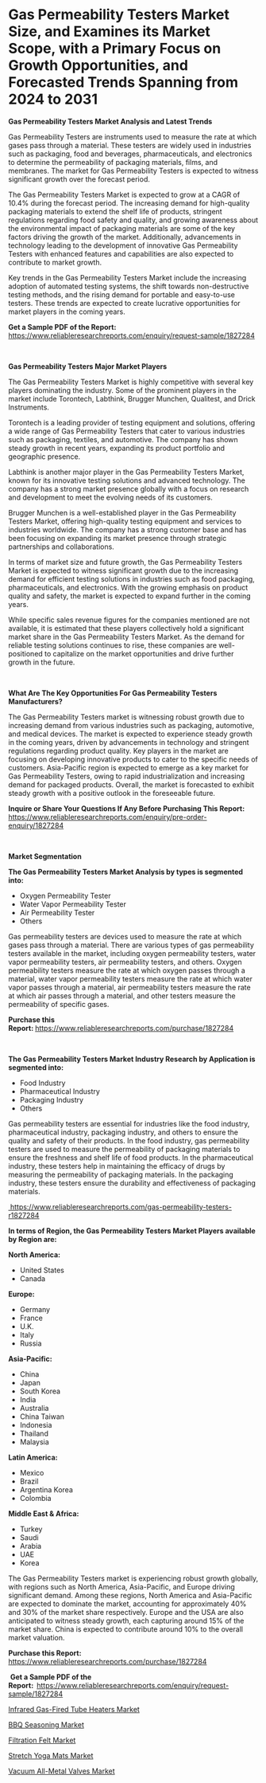 <p><h1>Gas Permeability Testers Market Size, and Examines its Market Scope, with a Primary Focus on Growth Opportunities, and Forecasted Trends Spanning from 2024 to 2031</h1></p><p><strong>Gas Permeability Testers Market Analysis and Latest Trends</strong></p>
<p><p>Gas Permeability Testers are instruments used to measure the rate at which gases pass through a material. These testers are widely used in industries such as packaging, food and beverages, pharmaceuticals, and electronics to determine the permeability of packaging materials, films, and membranes. The market for Gas Permeability Testers is expected to witness significant growth over the forecast period.</p><p>The Gas Permeability Testers Market is expected to grow at a CAGR of 10.4% during the forecast period. The increasing demand for high-quality packaging materials to extend the shelf life of products, stringent regulations regarding food safety and quality, and growing awareness about the environmental impact of packaging materials are some of the key factors driving the growth of the market. Additionally, advancements in technology leading to the development of innovative Gas Permeability Testers with enhanced features and capabilities are also expected to contribute to market growth.</p><p>Key trends in the Gas Permeability Testers Market include the increasing adoption of automated testing systems, the shift towards non-destructive testing methods, and the rising demand for portable and easy-to-use testers. These trends are expected to create lucrative opportunities for market players in the coming years.</p></p>
<p><strong>Get a Sample PDF of the Report:&nbsp;</strong> <a href="https://www.reliableresearchreports.com/enquiry/request-sample/1827284">https://www.reliableresearchreports.com/enquiry/request-sample/1827284</a></p>
<p>&nbsp;</p>
<p><strong>Gas Permeability Testers Major Market Players</strong></p>
<p><p>The Gas Permeability Testers Market is highly competitive with several key players dominating the industry. Some of the prominent players in the market include Torontech, Labthink, Brugger Munchen, Qualitest, and Drick Instruments.</p><p>Torontech is a leading provider of testing equipment and solutions, offering a wide range of Gas Permeability Testers that cater to various industries such as packaging, textiles, and automotive. The company has shown steady growth in recent years, expanding its product portfolio and geographic presence.</p><p>Labthink is another major player in the Gas Permeability Testers Market, known for its innovative testing solutions and advanced technology. The company has a strong market presence globally with a focus on research and development to meet the evolving needs of its customers.</p><p>Brugger Munchen is a well-established player in the Gas Permeability Testers Market, offering high-quality testing equipment and services to industries worldwide. The company has a strong customer base and has been focusing on expanding its market presence through strategic partnerships and collaborations.</p><p>In terms of market size and future growth, the Gas Permeability Testers Market is expected to witness significant growth due to the increasing demand for efficient testing solutions in industries such as food packaging, pharmaceuticals, and electronics. With the growing emphasis on product quality and safety, the market is expected to expand further in the coming years.</p><p>While specific sales revenue figures for the companies mentioned are not available, it is estimated that these players collectively hold a significant market share in the Gas Permeability Testers Market. As the demand for reliable testing solutions continues to rise, these companies are well-positioned to capitalize on the market opportunities and drive further growth in the future.</p></p>
<p>&nbsp;</p>
<p><strong>What Are The Key Opportunities For Gas Permeability Testers Manufacturers?</strong></p>
<p><p>The Gas Permeability Testers market is witnessing robust growth due to increasing demand from various industries such as packaging, automotive, and medical devices. The market is expected to experience steady growth in the coming years, driven by advancements in technology and stringent regulations regarding product quality. Key players in the market are focusing on developing innovative products to cater to the specific needs of customers. Asia-Pacific region is expected to emerge as a key market for Gas Permeability Testers, owing to rapid industrialization and increasing demand for packaged products. Overall, the market is forecasted to exhibit steady growth with a positive outlook in the foreseeable future.</p></p>
<p><strong>Inquire or Share Your Questions If Any Before Purchasing This Report:</strong> <a href="https://www.reliableresearchreports.com/enquiry/pre-order-enquiry/1827284">https://www.reliableresearchreports.com/enquiry/pre-order-enquiry/1827284</a></p>
<p>&nbsp;</p>
<p><strong>Market Segmentation</strong></p>
<p><strong>The Gas Permeability Testers Market Analysis by types is segmented into:</strong></p>
<p><ul><li>Oxygen Permeability Tester</li><li>Water Vapor Permeability Tester</li><li>Air Permeability Tester</li><li>Others</li></ul></p>
<p><p>Gas permeability testers are devices used to measure the rate at which gases pass through a material. There are various types of gas permeability testers available in the market, including oxygen permeability testers, water vapor permeability testers, air permeability testers, and others. Oxygen permeability testers measure the rate at which oxygen passes through a material, water vapor permeability testers measure the rate at which water vapor passes through a material, air permeability testers measure the rate at which air passes through a material, and other testers measure the permeability of specific gases.</p></p>
<p><strong>Purchase this Report:&nbsp;</strong><a href="https://www.reliableresearchreports.com/purchase/1827284">https://www.reliableresearchreports.com/purchase/1827284</a></p>
<p>&nbsp;</p>
<p><strong>The Gas Permeability Testers Market Industry Research by Application is segmented into:</strong></p>
<p><ul><li>Food Industry</li><li>Pharmaceutical Industry</li><li>Packaging Industry</li><li>Others</li></ul></p>
<p><p>Gas permeability testers are essential for industries like the food industry, pharmaceutical industry, packaging industry, and others to ensure the quality and safety of their products. In the food industry, gas permeability testers are used to measure the permeability of packaging materials to ensure the freshness and shelf life of food products. In the pharmaceutical industry, these testers help in maintaining the efficacy of drugs by measuring the permeability of packaging materials. In the packaging industry, these testers ensure the durability and effectiveness of packaging materials.</p></p>
<p><a href="https://www.reliableresearchreports.com/gas-permeability-testers-r1827284">&nbsp;https://www.reliableresearchreports.com/gas-permeability-testers-r1827284</a></p>
<p><strong>In terms of Region, the Gas Permeability Testers Market Players available by Region are:</strong></p>
<p>
    <p> <strong> North America: </strong>
        <ul>
            <li>United States</li>
            <li>Canada</li>
        </ul>
        </p> 
    <p> <strong> Europe: </strong>
        <ul>
            <li>Germany</li>
            <li>France</li>
            <li>U.K.</li>
            <li>Italy</li>
            <li>Russia</li>
        </ul>
        </p> 
    <p> <strong> Asia-Pacific: </strong>
        <ul>
            <li>China</li>
            <li>Japan</li>
            <li>South Korea</li>
            <li>India</li>
            <li>Australia</li>
            <li>China Taiwan</li>
            <li>Indonesia</li>
            <li>Thailand</li>
            <li>Malaysia</li>
        </ul>
        </p> 
    <p> <strong> Latin America: </strong>
        <ul>
            <li>Mexico</li>
            <li>Brazil</li>
            <li>Argentina Korea</li>
            <li>Colombia</li>
        </ul>
        </p> 
    <p> <strong> Middle East & Africa: </strong>
        <ul>
            <li>Turkey</li>
            <li>Saudi</li>
            <li>Arabia</li>
            <li>UAE</li>
            <li>Korea</li>
        </ul>
    </p>
    </p>
<p><p>The Gas Permeability Testers market is experiencing robust growth globally, with regions such as North America, Asia-Pacific, and Europe driving significant demand. Among these regions, North America and Asia-Pacific are expected to dominate the market, accounting for approximately 40% and 30% of the market share respectively. Europe and the USA are also anticipated to witness steady growth, each capturing around 15% of the market share. China is expected to contribute around 10% to the overall market valuation.</p></p>
<p><strong>Purchase this Report: </strong><a href="https://www.reliableresearchreports.com/purchase/1827284">https://www.reliableresearchreports.com/purchase/1827284</a></p>
<p>&nbsp;<strong>Get a Sample PDF of the Report:&nbsp;&nbsp;</strong><a href="https://www.reliableresearchreports.com/enquiry/request-sample/1827284">https://www.reliableresearchreports.com/enquiry/request-sample/1827284</a></p>
<p><strong></strong></p>
<p><p><a href="https://github.com/myacatherineblakecaczo9vcsw/Market-Research-Report-List-3/blob/main/infrared-gas-fired-tube-heaters-market.md">Infrared Gas-Fired Tube Heaters Market</a></p><p><a href="https://medium.com/@bryaneal908/global-bbq-seasoning-market-size-share-analysis-by-product-type-by-application-by-region-0151d629ba8c">BBQ Seasoning Market</a></p><p><a href="https://medium.com/@kstephensonlo/filtration-felt-market-size-market-segmentation-market-trends-and-growth-analysis-forecast-till-604e316acabf">Filtration Felt Market</a></p><p><a href="https://medium.com/@christopher.walker6564/comprehensive-analysis-of-the-global-stretch-yoga-mats-market-growth-trends-market-forecasts-f0d3f3f6eb1e">Stretch Yoga Mats Market</a></p><p><a href="https://github.com/irfadac/Market-Research-Report-List-4/blob/main/vacuum-all-metal-valves-market.md">Vacuum All-Metal Valves Market</a></p></p>